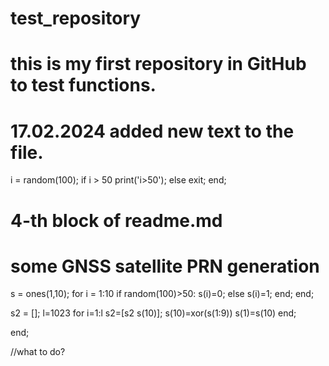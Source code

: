 # test_repository
# this is my first repository in GitHub to test functions.


# 17.02.2024 added new text to the file.

i = random(100);
if i > 50
 print('i>50');
else
  exit;
end;


# 4-th block of readme.md
# some GNSS satellite PRN generation
s = ones(1,10);
for i = 1:10
 if random(100)>50:
  s(i)=0;
 else
  s(i)=1;
 end;
end;

s2 = [];
l=1023
for i=1:l
 s2=[s2 s(10)];
 s(10)=xor(s(1:9))
 s(1)=s(10)
end;
 
end;

//what to do?




